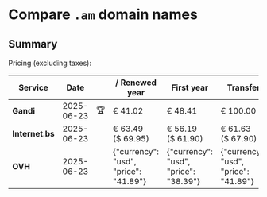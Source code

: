 # Compare `.am` domain names

## Summary

Pricing (excluding taxes):

| Service | Date |  | / Renewed year | First year | Transfer | Restoration |
|--|--|--|--|--|--|--|
| **Gandi** | 2025-06-23 | 🏆 | € 41.02 | € 48.41 | € 100.00 | € 60.52 |
| **Internet.bs** | 2025-06-23 |  | € 63.49<br>($ 69.95) | € 56.19<br>($ 61.90) | € 61.63<br>($ 67.90) | € 81.69<br>($ 89.99) |
| **OVH** | 2025-06-23 |  | {"currency": "usd", "price": "41.89"} | {"currency": "usd", "price": "38.39"} | {"currency": "usd", "price": "41.89"} |  |
